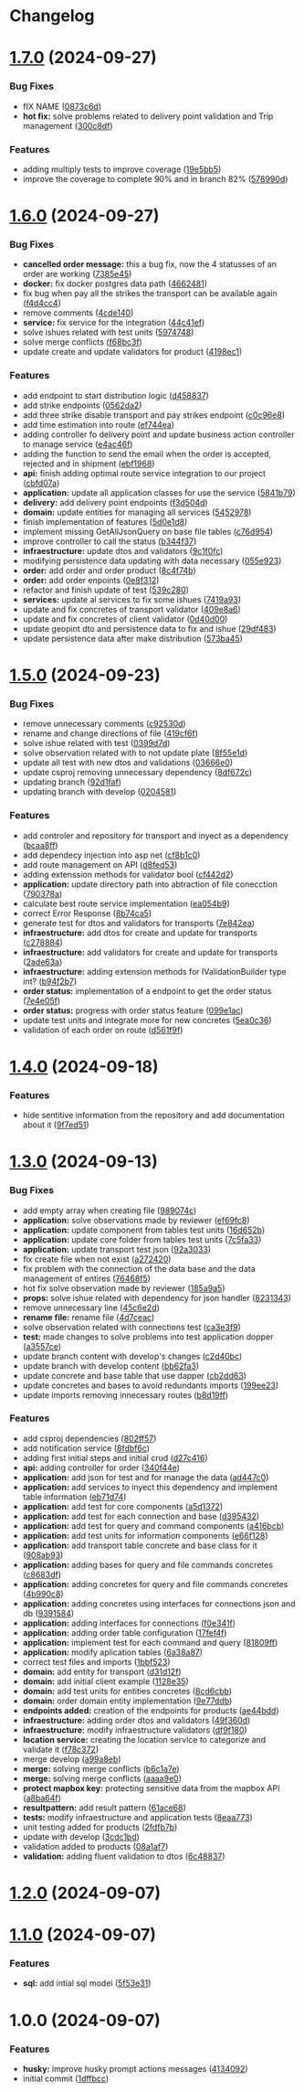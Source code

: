 # Changelog



# [1.7.0](https://github.com/Programming6-projects/LosCuriosos/compare/v1.6.0...v1.7.0) (2024-09-27)


### Bug Fixes

* fIX NAME ([0873c6d](https://github.com/Programming6-projects/LosCuriosos/commit/0873c6dec272fbd058e5975a07e723dc460e2943))
* **hot fix:** solve problems related to delivery point validation and Trip management ([300c8df](https://github.com/Programming6-projects/LosCuriosos/commit/300c8dfba181347d18e665ce2d92b7175fddd98f))


### Features

* adding multiply tests to improve coverage ([19e5bb5](https://github.com/Programming6-projects/LosCuriosos/commit/19e5bb5c955219f0011825d2f743469d74a420b3))
* improve the coverage to complete 90% and in branch 82% ([578990d](https://github.com/Programming6-projects/LosCuriosos/commit/578990d1013ff52d605d173d376b2aedb488ad16))

# [1.6.0](https://github.com/Programming6-projects/LosCuriosos/compare/v1.5.0...v1.6.0) (2024-09-27)


### Bug Fixes

* **cancelled order message:** this a bug fix, now the 4 statusses of an order are working ([7385e45](https://github.com/Programming6-projects/LosCuriosos/commit/7385e4576b53600dd371390cb87f23003b802867))
* **docker:** fix docker postgres data path ([4662481](https://github.com/Programming6-projects/LosCuriosos/commit/46624818fe599d9cc70b0136070da3244670c6e2))
* fix bug when pay all the strikes the transport can be available again ([f4d4cc4](https://github.com/Programming6-projects/LosCuriosos/commit/f4d4cc4dcbb3d5cb80cebf22f687405aff3da3ef))
* remove comments ([4cde140](https://github.com/Programming6-projects/LosCuriosos/commit/4cde1407b3bb89315b83461f96bd6086d86f50e0))
* **service:** fix service for the integration ([44c41ef](https://github.com/Programming6-projects/LosCuriosos/commit/44c41efaaff2dd23dc63d99755120d62828384ff))
* solve ishues related with test units ([5974748](https://github.com/Programming6-projects/LosCuriosos/commit/5974748ddbf2a7196db0dfa3d1c61135fc05dfed))
* solve merge conflicts ([f68bc3f](https://github.com/Programming6-projects/LosCuriosos/commit/f68bc3f748691846965dcfb3a11752b01d330472))
* update create and update validators for product ([4198ec1](https://github.com/Programming6-projects/LosCuriosos/commit/4198ec1b148551676a30c023487f27ba8307f593))


### Features

* add endpoint to start distribution logic ([d458837](https://github.com/Programming6-projects/LosCuriosos/commit/d45883735be5e9c35007d734b68333705ae669de))
* add strike endpoints ([0562da2](https://github.com/Programming6-projects/LosCuriosos/commit/0562da251aa15bd628d9f8207568aee284360a35))
* add three strike disable transport and pay strikes endpoint ([c0c96e8](https://github.com/Programming6-projects/LosCuriosos/commit/c0c96e8addc6a3c2ba8d9693ff40b329253914c3))
* add time estimation into route ([ef744ea](https://github.com/Programming6-projects/LosCuriosos/commit/ef744eafa40e1edd7026202df7748ac3a7e4e1e9))
* adding controller fo delivery point and update business action controller to manage service ([e4ac46f](https://github.com/Programming6-projects/LosCuriosos/commit/e4ac46f0366faa749fceecb05ed8e686d1886d9e))
* adding the function to send the email when the order is accepted, rejected and in shipment ([ebf1968](https://github.com/Programming6-projects/LosCuriosos/commit/ebf19683c63411872f1405251f7e22d9b120b097))
* **api:** finish adding optimal route service integration to our project ([cbfd07a](https://github.com/Programming6-projects/LosCuriosos/commit/cbfd07a38208671fced00450c5c736da440243e8))
* **application:** update all application classes for use the service ([5841b79](https://github.com/Programming6-projects/LosCuriosos/commit/5841b791f683591a60b820de80f6607730ff79c5))
* **delivery:** add delivery point endpoints ([f3d504d](https://github.com/Programming6-projects/LosCuriosos/commit/f3d504d2c58a9aea6f60ae4ee4cf2c4d0d726920))
* **domain:** update entities for managing all services ([5452978](https://github.com/Programming6-projects/LosCuriosos/commit/5452978b4b27e2cad19e97f5009a861beee62aab))
* finish implementation of features ([5d0e1d8](https://github.com/Programming6-projects/LosCuriosos/commit/5d0e1d8492c1c1953ddd9313b960078dc2aef6cf))
* implement missing GetAllJsonQuery on base file tables ([c76d954](https://github.com/Programming6-projects/LosCuriosos/commit/c76d9541f99817a72d73397b8598f7f87397f83f))
* improve controller to call the status ([b344f37](https://github.com/Programming6-projects/LosCuriosos/commit/b344f376c245e8c33794fb2c2378e8d0ce503e8e))
* **infraestructure:** update dtos and validators ([9c1f0fc](https://github.com/Programming6-projects/LosCuriosos/commit/9c1f0fc2d12fd76c9a7c2c9fbc148a6b91ec1fea))
* modifying persistence data updating with data necessary ([055e923](https://github.com/Programming6-projects/LosCuriosos/commit/055e923f9d3275f39c2cc24809733f7844faaefe))
* **order:** add order and order product ([8c4f74b](https://github.com/Programming6-projects/LosCuriosos/commit/8c4f74b2d92101f17fd48aaa2f764db33580eb85))
* **order:** add order enpoints ([0e8f312](https://github.com/Programming6-projects/LosCuriosos/commit/0e8f312c7280506df932d098d754564dd20e8db3))
* refactor and finish update of test ([539c280](https://github.com/Programming6-projects/LosCuriosos/commit/539c280e813aaaf204d8d7d534db5028bc3a3677))
* **services:** update al services to fix some ishues ([7419a93](https://github.com/Programming6-projects/LosCuriosos/commit/7419a93571dba7d129508c551a1099ff0d81b1e9))
* update  and fix concretes of transport validator ([409e8a6](https://github.com/Programming6-projects/LosCuriosos/commit/409e8a63047d1218cdfdaaa8b12b8d6e104216c1))
* update and fix concretes of client validator ([0d40d00](https://github.com/Programming6-projects/LosCuriosos/commit/0d40d00f45a4cf41bc8aa70320fe30b4ef600eee))
* update geopint dto and persistence data to fix and ishue ([29df483](https://github.com/Programming6-projects/LosCuriosos/commit/29df48300b4a27e74a02166061f93410e269919f))
* update persistence data after make distribution ([573ba45](https://github.com/Programming6-projects/LosCuriosos/commit/573ba45859e60e8af84e5814fb352ba91b63ffeb))

# [1.5.0](https://github.com/Programming6-projects/LosCuriosos/compare/v1.4.0...v1.5.0) (2024-09-23)


### Bug Fixes

* remove unnecessary comments ([c92530d](https://github.com/Programming6-projects/LosCuriosos/commit/c92530d900a1d47ed693b653732467652005b694))
* rename and change directions of file ([419cf6f](https://github.com/Programming6-projects/LosCuriosos/commit/419cf6fe1218dec389959257c5fc9f9a81c9da6c))
* solve ishue related with test ([0399d7d](https://github.com/Programming6-projects/LosCuriosos/commit/0399d7d9dc282b3db90e21fd05d5733c5c3b670d))
* solve observation related with to not update plate ([8f55e1d](https://github.com/Programming6-projects/LosCuriosos/commit/8f55e1deaa7964c16a59d2425cce5055928a3c87))
* update all test with new dtos and validations ([03666e0](https://github.com/Programming6-projects/LosCuriosos/commit/03666e0d84c308a5268e3be8e082b6f1a77d4f6d))
* update csproj removing unnecessary dependency ([8df672c](https://github.com/Programming6-projects/LosCuriosos/commit/8df672ce29d5b9c46d7f0ef855e9f6351feebf58))
* updating branch ([92d1faf](https://github.com/Programming6-projects/LosCuriosos/commit/92d1faf1a3a8d819ea8427f30440541da0893cb7))
* updating branch with develop ([0204581](https://github.com/Programming6-projects/LosCuriosos/commit/020458130401515221781a4145def52478e7e77e))


### Features

* add controler and repository for transport and inyect as a dependency ([bcaa8ff](https://github.com/Programming6-projects/LosCuriosos/commit/bcaa8ffce5d9f222466ab3c7692b6125b6c3d6e1))
* add dependecy injection into asp net ([cf8b1c0](https://github.com/Programming6-projects/LosCuriosos/commit/cf8b1c0b515b7aafae76040faf4de71f24352d14))
* add route management on API ([d8fed53](https://github.com/Programming6-projects/LosCuriosos/commit/d8fed5355281614d28e37a72e56c9f6b71fdfe25))
* adding extenssion methods for validator bool ([cf442d2](https://github.com/Programming6-projects/LosCuriosos/commit/cf442d24c2165d7fab6af8aa13b20d7753750e4b))
* **application:** update directory path into abtraction of file conecction ([790378a](https://github.com/Programming6-projects/LosCuriosos/commit/790378a2ed7b4aefa2fa38f9bd6843725afe2e47))
* calculate best route service implementation ([ea054b9](https://github.com/Programming6-projects/LosCuriosos/commit/ea054b90344d00328ff9c42732dc582876db4b55))
* correct Error Response ([8b74ca5](https://github.com/Programming6-projects/LosCuriosos/commit/8b74ca561be17aff6441065aa5b037fbba167be1))
* generate test for dtos and validators for transports ([7e842ea](https://github.com/Programming6-projects/LosCuriosos/commit/7e842ea1fe190763dbe205f0493a20fefde6bdc9))
* **infraestructure:** add dtos for create and update for transports ([c278884](https://github.com/Programming6-projects/LosCuriosos/commit/c278884ce793c56420ce3f945eb94dd6ffc9d113))
* **infraestructure:** add validators for create and update for transports ([2ade63a](https://github.com/Programming6-projects/LosCuriosos/commit/2ade63a32b0dccb6b1f469e211b1f361cde420a7))
* **infraestructure:** adding extension methods for IValidationBuilder type int? ([b94f2b7](https://github.com/Programming6-projects/LosCuriosos/commit/b94f2b70d4b58e0dcc3637e97ce7db8e1713f523))
* **order status:** implementation of a endpoint to get the order status ([7e4e05f](https://github.com/Programming6-projects/LosCuriosos/commit/7e4e05fd64f5cdb160ad04ec5bd26f253c03e8e4))
* **order status:** progress with order status feature ([099e1ac](https://github.com/Programming6-projects/LosCuriosos/commit/099e1ac5bc89c71800ffbfce02cf6f493d502ecb))
* update test units and integrate more for new concretes ([5ea0c36](https://github.com/Programming6-projects/LosCuriosos/commit/5ea0c36512cd54b274808d1dc2860ee1dedc7777))
* validation of each order on route ([d561f9f](https://github.com/Programming6-projects/LosCuriosos/commit/d561f9f9a2655f556410dab6392785e7d900b7c9))

# [1.4.0](https://github.com/Programming6-projects/LosCuriosos/compare/v1.3.0...v1.4.0) (2024-09-18)


### Features

* hide sentitive information from the repository and add documentation about it ([9f7ed51](https://github.com/Programming6-projects/LosCuriosos/commit/9f7ed51902ed37ab7e770957ee28baec091472aa))

# [1.3.0](https://github.com/Programming6-projects/LosCuriosos/compare/v1.2.0...v1.3.0) (2024-09-13)


### Bug Fixes

* add empty array when creating file ([989074c](https://github.com/Programming6-projects/LosCuriosos/commit/989074cd449c3caecde808a28114acd5cf385e2e))
* **application:** solve observations made by reviewer ([ef69fc8](https://github.com/Programming6-projects/LosCuriosos/commit/ef69fc8c5526c176cd4975dd409c9db25ae172c7))
* **application:** update component from tables test units ([16d652b](https://github.com/Programming6-projects/LosCuriosos/commit/16d652b1beb9f7109969d1b6c3baf9c23edbcd6f))
* **application:** update core folder from tables test units ([7c5fa33](https://github.com/Programming6-projects/LosCuriosos/commit/7c5fa333b8a700e08ee2295dfde7b945dc9804fe))
* **application:** update transport test json ([92a3033](https://github.com/Programming6-projects/LosCuriosos/commit/92a303399c8556bfe5925e024c861efb6d88fa3f))
* fix create file when not exist ([a272420](https://github.com/Programming6-projects/LosCuriosos/commit/a2724209e17b9ba658d727393df05d64cb14d09e))
* fix problem with the connection of the data base and the data management of entires ([76468f5](https://github.com/Programming6-projects/LosCuriosos/commit/76468f59f2f0bf728095e018adc59963142c8f83))
* hot fix solve observation made by reviewer ([185a9a5](https://github.com/Programming6-projects/LosCuriosos/commit/185a9a51ff46a81dad55afe5b9d1d1f86c100ddd))
* **props:** solve ishue related with dependency for json handler ([8231343](https://github.com/Programming6-projects/LosCuriosos/commit/823134370f71b3122c45b6d74b7f4f500381297c))
* remove unnecessary line ([45c6e2d](https://github.com/Programming6-projects/LosCuriosos/commit/45c6e2d1cf9d204b99d1887dac47c96f5c2132ae))
* **rename file:** rename file ([4d7ceac](https://github.com/Programming6-projects/LosCuriosos/commit/4d7ceacc4b5ab669f0099f35e277daa9dc9a7a5e))
* solve observation related with connections test ([ca3e3f9](https://github.com/Programming6-projects/LosCuriosos/commit/ca3e3f93440b557d32676c2c33d1e6dbbbed44d8))
* **test:** made changes to solve problems into test application dopper ([a3557ce](https://github.com/Programming6-projects/LosCuriosos/commit/a3557ce0f3d069d57ae6a32f09a440e0d933c541))
* update branch content with develop's changes ([c2d40bc](https://github.com/Programming6-projects/LosCuriosos/commit/c2d40bce91b38c751621c714727292c5b2163bfe))
* update branch with develop content ([bb62fa3](https://github.com/Programming6-projects/LosCuriosos/commit/bb62fa334592816b406a13f304059df0c1a52b0c))
* update concrete and base table that use dapper ([cb2dd63](https://github.com/Programming6-projects/LosCuriosos/commit/cb2dd630b63e786d7553562daea051dfdb1d843e))
* update concretes and bases to avoid redundants imports ([199ee23](https://github.com/Programming6-projects/LosCuriosos/commit/199ee23218d820008d4d4af59ba7c8e440ef57ed))
* update imports removing innecessary routes ([b8d19ff](https://github.com/Programming6-projects/LosCuriosos/commit/b8d19ff85c4c7fd741b69c4a6183b1ecf0ebf8e2))


### Features

* add csproj dependencies ([802ff57](https://github.com/Programming6-projects/LosCuriosos/commit/802ff57afdd97d059f84c9649918657a25d82f46))
* add notification service ([8fdbf6c](https://github.com/Programming6-projects/LosCuriosos/commit/8fdbf6c09f1e098fa964569695c489d0948a0538))
* adding first initial steps and initial crud ([d27c416](https://github.com/Programming6-projects/LosCuriosos/commit/d27c41608023a01862165ed92164395685de0b54))
* **api:** adding controller for order ([340f44e](https://github.com/Programming6-projects/LosCuriosos/commit/340f44ee28afe9b69abd84df10473f546ba1df05))
* **application:** add json for test and for manage the data ([ad447c0](https://github.com/Programming6-projects/LosCuriosos/commit/ad447c0aa7cba3e3b92018fd17b2f7f67d5d3528))
* **application:** add services to inyect this dependency and implement table information ([eb71d74](https://github.com/Programming6-projects/LosCuriosos/commit/eb71d748121582e3705e1d2a917cae2972453d69))
* **application:** add test for core components ([a5d1372](https://github.com/Programming6-projects/LosCuriosos/commit/a5d1372e2f47aba0607e709e9b50d88b0bcb34e6))
* **application:** add test for each connection and base ([d395432](https://github.com/Programming6-projects/LosCuriosos/commit/d395432ed1f67b357f79d603a84f05d1807b5592))
* **application:** add test for query and command components ([a416bcb](https://github.com/Programming6-projects/LosCuriosos/commit/a416bcb0d07893002771d0ea6ba42b7286456a07))
* **application:** add test units for information components ([e66f128](https://github.com/Programming6-projects/LosCuriosos/commit/e66f128468d8d8412c990d93c71bf8d9827b60fa))
* **application:** add transport table concrete and base class for it ([908ab93](https://github.com/Programming6-projects/LosCuriosos/commit/908ab933d5d29a8293abd226948206201e6ad323))
* **application:** adding bases for query and file commands concretes ([c8683df](https://github.com/Programming6-projects/LosCuriosos/commit/c8683dfb553b6ed3d99eca843f84f14a803b82d2))
* **application:** adding concretes for query and file commands concretes ([4b990c8](https://github.com/Programming6-projects/LosCuriosos/commit/4b990c80f39b70d3b97f95ceda561f2b37c5b470))
* **application:** adding concretes using interfaces for connections json and db ([9391584](https://github.com/Programming6-projects/LosCuriosos/commit/9391584e6c0594836df93ca2832f37fb1eb28915))
* **application:** adding interfaces for connections ([f0e341f](https://github.com/Programming6-projects/LosCuriosos/commit/f0e341f8b591b387ea9714b3a988c405f5f2ce76))
* **application:** adding order table configuration ([17fef4f](https://github.com/Programming6-projects/LosCuriosos/commit/17fef4f199eafa96846e535dd8f6c5d90af76ff2))
* **application:** implement test for each command and query ([81809ff](https://github.com/Programming6-projects/LosCuriosos/commit/81809ff3ab3c02aeb94bc48644a7b274f98e76a1))
* **application:** modify aplication tables ([6a38a87](https://github.com/Programming6-projects/LosCuriosos/commit/6a38a879f8100e9e2d56eaf51ceec1e443c0f1ac))
* correct test files and imports ([1bbf523](https://github.com/Programming6-projects/LosCuriosos/commit/1bbf52362632e6e3c8313664ba49a37aa17bca4a))
* **domain:** add entity for transport ([d31d12f](https://github.com/Programming6-projects/LosCuriosos/commit/d31d12f253579f29e59b6a7c13c56b3da87d1466))
* **domain:** add initial client example ([1128e35](https://github.com/Programming6-projects/LosCuriosos/commit/1128e35219b31788baac8e748480163e0f68eb03))
* **domain:** add test units for entities concretes ([8cd6cbb](https://github.com/Programming6-projects/LosCuriosos/commit/8cd6cbbd0c1864184d9f5e0a08b967d4a8a8f0dd))
* **domain:** order domain entity implementation ([9e77ddb](https://github.com/Programming6-projects/LosCuriosos/commit/9e77ddb4f578c7130acb2ccef3abe6bf303bc48d))
* **endpoints added:** creation of the endpoints for products ([ae44bdd](https://github.com/Programming6-projects/LosCuriosos/commit/ae44bdd9425a3337e4f5eaab43f508213a1b6171))
* **infraestructure:** adding order dtos and validators ([49f360d](https://github.com/Programming6-projects/LosCuriosos/commit/49f360df6c386dcc06e35c52c190e64a81af9138))
* **infraestructure:** modify infraestructure validators ([df9f180](https://github.com/Programming6-projects/LosCuriosos/commit/df9f180ca165f6f49ae3708e340b277d17d4881c))
* **location service:** creating the location service to categorize and validate it ([f78c372](https://github.com/Programming6-projects/LosCuriosos/commit/f78c372b8f81e3e33fa27b38a4a7755b9aede3da))
* merge develop ([a99a8eb](https://github.com/Programming6-projects/LosCuriosos/commit/a99a8eba4bf262eeac8f9c9816461f1bf8598b60))
* **merge:** solving merge conflicts ([b6c1a7e](https://github.com/Programming6-projects/LosCuriosos/commit/b6c1a7ea6afda2e3bf5fab858a1fb1ad9b656d45))
* **merge:** solving merge conflicts ([aaaa9e0](https://github.com/Programming6-projects/LosCuriosos/commit/aaaa9e0f63b5587f39b1a366e2412c4ddda24fa9))
* **protect mapbox key:** protecting sensitive data from the mapbox API ([a8ba64f](https://github.com/Programming6-projects/LosCuriosos/commit/a8ba64f9f278e2e137559bc01f9300ade6a43e30))
* **resultpattern:** add result pattern ([61ace68](https://github.com/Programming6-projects/LosCuriosos/commit/61ace681d556ec5887add2d931b19e4dd1d829ee))
* **tests:** modify infraestructure and application tests ([8eaa773](https://github.com/Programming6-projects/LosCuriosos/commit/8eaa7739d981eb5281ec9633736a7ebc7dd49faf))
* unit testing added for products ([2fdfb7b](https://github.com/Programming6-projects/LosCuriosos/commit/2fdfb7bacc22c9754f4f4009e03b1690229cba69))
* update with develop ([3cdc1bd](https://github.com/Programming6-projects/LosCuriosos/commit/3cdc1bd7e46f89bad1677aaa29ccd1cc72d53f85))
* validation added to products ([08a1af7](https://github.com/Programming6-projects/LosCuriosos/commit/08a1af78f5930184c9e26a8247f714c0df3a1739))
* **validation:** adding fluent validation to dtos ([6c48837](https://github.com/Programming6-projects/LosCuriosos/commit/6c48837524abfc912e56388cd98ca1c558139d9c))

# [1.2.0](https://github.com/Programming6-projects/LosCuriosos/compare/v1.1.0...v1.2.0) (2024-09-07)

# [1.1.0](https://github.com/Programming6-projects/LosCuriosos/compare/v1.0.0...v1.1.0) (2024-09-07)


### Features

* **sql:** add intial sql model ([5f53e31](https://github.com/Programming6-projects/LosCuriosos/commit/5f53e311cb4c555db6371bcacd3be8d5f1c76665))

# 1.0.0 (2024-09-07)


### Features

* **husky:** improve husky prompt actions messages ([4134092](https://github.com/Programming6-projects/LosCuriosos/commit/413409240b16fda3ead80fee10d6c814562609a6))
* initial commit ([1dffbcc](https://github.com/Programming6-projects/LosCuriosos/commit/1dffbccd37a0988dc4dffbe81596d7cf2eaacdeb))
